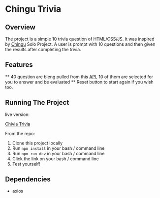 # Chingu Trivia

## Overview

The project is a simple 10 trivia question of HTML/CSS/JS. It was inspired by [Chingu](https://www.chingu.io/) Solo Project. A user is prompt with 10 questions and then given the results after completing the trivia.

## Features

** 40 question are bieng pulled from this [API](https://johnmeade-webdev.github.io/chingu_quiz_api/trial.json), 10 of them are selected for you to answer and be evaluated
** Reset button to start again if you wish too.

## Running The Project

live version:

[Chivia Trivia](https://66c8f8b39d77671b85ca966b--effulgent-malabi-a9d194.netlify.app/ )

From the repo:

1. Clone this project locally
2. Run `npm install` in your bash / command line
3. Run `npm run dev` in your bash / command line
4. Click the link on your bash / command line
5. Test yourself!

## Dependencies

- axios
